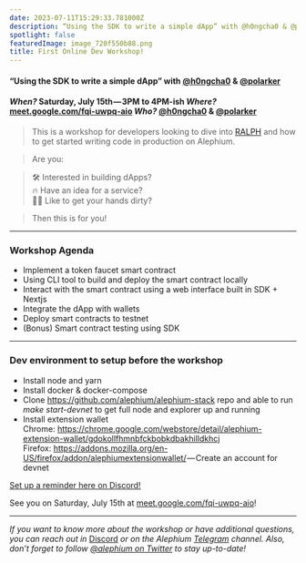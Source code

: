 ```yaml
---
date: 2023-07-11T15:29:33.781000Z
description: “Using the SDK to write a simple dApp” with @h0ngcha0 & @polarker
spotlight: false
featuredImage: image_720f550b88.png
title: First Online Dev Workshop!
---
```


#### “Using the SDK to write a simple dApp” with <a href="https://github.com/h0ngcha0" >@h0ngcha0</a> & <a href="https://github.com/polarker" >@polarker</a>

#### _When?_ Saturday, July 15th — 3PM to 4PM-ish _Where?_ <a href="http://meet.google.com/fqi-uwpq-aio" >meet.google.com/fqi-uwpq-aio</a> _Who?_ <a href="https://github.com/h0ngcha0" >@h0ngcha0</a> & <a href="https://github.com/polarker" >@polarker</a>

> This is a workshop for developers looking to dive into <a href="https://docs.alephium.org/ralph/getting-started/" >RALPH</a> and how to get started writing code in production on Alephium.

> Are you:

> 🛠️ Interested in building dApps?  
> 🔥 Have an idea for a service?  
> 👨‍💻 Like to get your hands dirty?

> Then this is for you!

---

### Workshop Agenda

- Implement a token faucet smart contract
- Using CLI tool to build and deploy the smart contract locally
- Interact with the smart contract using a web interface built in SDK + Nextjs
- Integrate the dApp with wallets
- Deploy smart contracts to testnet
- (Bonus) Smart contract testing using SDK

---

### Dev environment to setup before the workshop

- Install node and yarn
- Install docker & docker-compose
- Clone <a href="https://github.com/alephium/alephium-stack" >https://github.com/alephium/alephium-stack</a> repo and able to run _make start-devnet_ to get full node and explorer up and running
- <span id="43d0">Install extension wallet  
  Chrome: <a href="https://chrome.google.com/webstore/detail/alephium-extension-wallet/gdokollfhmnbfckbobkdbakhilldkhcj"  rel="nofollow noopener">https://chrome.google.com/webstore/detail/alephium-extension-wallet/gdokollfhmnbfckbobkdbakhilldkhcj</a>  
  Firefox: <a href="https://addons.mozilla.org/en-US/firefox/addon/alephiumextensionwallet/"  rel="nofollow noopener">https://addons.mozilla.org/en-US/firefox/addon/alephiumextensionwallet/</a> — Create an account for devnet</span>

<a href="https://discord.gg/eccjKX5g?event=1128346091822264413" >Set up a reminder here on Discord!</a>

See you on Saturday, July 15th at <a href="http://meet.google.com/fqi-uwpq-aio" >meet.google.com/fqi-uwpq-aio</a>!

---

_If you want to know more about the workshop or have additional questions, you can reach out in_ [Discord](/discord) _or on the Alephium_ <a href="https://t.me/alephiumgroup" ><em>Telegram</em></a> _channel. Also, don’t forget to follow_ <a href="https://twitter.com/alephium" ><em>@alephium on Twitter</em></a> _to stay up-to-date!_
